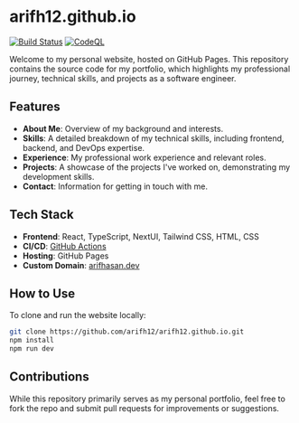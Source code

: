 # arifh12.github.io

[![Build Status](https://github.com/arifh12/arifh12.github.io/actions/workflows/cicd.yml/badge.svg)](https://github.com/arifh12/arifh12.github.io/actions) [![CodeQL](https://github.com/arifh12/arifh12.github.io/actions/workflows/github-code-scanning/codeql/badge.svg)](https://github.com/arifh12/arifh12.github.io/actions/workflows/github-code-scanning/codeql)

Welcome to my personal website, hosted on GitHub Pages. This repository contains the source code for my portfolio, which highlights my professional journey, technical skills, and projects as a software engineer.

## Features

- **About Me**: Overview of my background and interests.
- **Skills**: A detailed breakdown of my technical skills, including frontend, backend, and DevOps expertise.
- **Experience**: My professional work experience and relevant roles.
- **Projects**: A showcase of the projects I've worked on, demonstrating my development skills.
- **Contact**: Information for getting in touch with me.

## Tech Stack

- **Frontend**: React, TypeScript, NextUI, Tailwind CSS, HTML, CSS
- **CI/CD**: [GitHub Actions](https://github.com/arifh12/arifh12.github.io/actions)
- **Hosting**: GitHub Pages
- **Custom Domain**: [arifhasan.dev](https://arifhasan.dev)

## How to Use

To clone and run the website locally:

```bash
git clone https://github.com/arifh12/arifh12.github.io.git
npm install
npm run dev
```

## Contributions

While this repository primarily serves as my personal portfolio, feel free to fork the repo and submit pull requests for improvements or suggestions.

